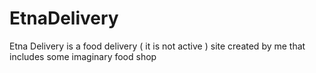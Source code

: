 # EtnaDelivery
Etna Delivery is a food delivery ( it is not active ) site created by me  that includes some imaginary food shop 
